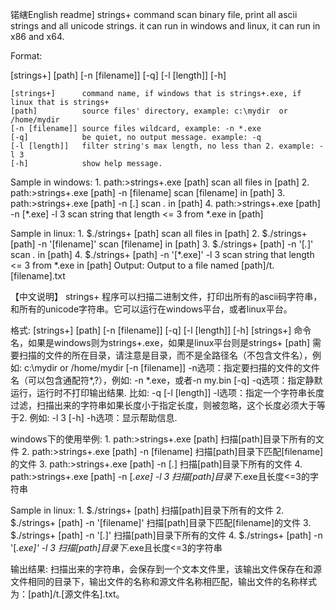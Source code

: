锘縖English readme]
strings+ command scan binary file, print all ascii strings and all unicode strings. it can run in windows and linux, it can run in x86 and x64.

Format:

[strings+] [path] [-n [filename]] [-q] [-l [length]] [-h]

    [strings+]      command name, if windows that is strings+.exe, if linux that is strings+
    [path]          source files' directory, example: c:\mydir  or /home/mydir
    [-n [filename]] source files wildcard, example: -n *.exe
    [-q]            be quiet, no output message. example: -q
    [-l [length]]   filter string's max length, no less than 2. example: -l 3 
    [-h]            show help message.
    
Sample in windows:
    1. path:>strings+.exe [path]                scan all files in [path]
    2. path:>strings+.exe [path] -n [filename]  scan [filename] in [path]
    3. path:>strings+.exe [path] -n [*.*]       scan *.* in [path]
    4. path:>strings+.exe [path] -n [*.exe] -l 3  scan string that length <= 3 from *.exe in [path]

Sample in linux:
    1. $./strings+ [path]                scan all files in [path]
    2. $./strings+ [path] -n '[filename]'  scan [filename] in [path]
    3. $./strings+ [path] -n '[*.*]'       scan *.* in [path]
    4. $./strings+ [path] -n '[*.exe]' -l 3  scan string that length <= 3 from *.exe in [path]
Output:
    Output to a file named [path]/t.[filename].txt
    
    
【中文说明】
strings+ 程序可以扫描二进制文件，打印出所有的ascii码字符串，和所有的unicode字符串。它可以运行在windows平台，或者linux平台。

格式:
    [strings+] [path] [-n [filename]] [-q] [-l [length]] [-h]
    [strings+]      命令名，如果是windows则为strings+.exe，如果是linux平台则是strings+
    [path]          需要扫描的文件的所在目录，请注意是目录，而不是全路径名（不包含文件名），例如: c:\mydir  or /home/mydir
    [-n [filename]] -n选项：指定要扫描的文件的文件名（可以包含通配符*,?），例如: -n *.exe，或者-n my.bin
    [-q]            -q选项：指定静默运行，运行时不打印输出结果. 比如: -q
    [-l [length]]   -l选项：指定一个字符串长度过滤，扫描出来的字符串如果长度小于指定长度，则被忽略，这个长度必须大于等于2. 例如: -l 3
    [-h]            -h选项：显示帮助信息.
    
windows下的使用举例:
    1. path:>strings+.exe [path]                  扫描[path]目录下所有的文件
    2. path:>strings+.exe [path] -n [filename]    扫描[path]目录下匹配[filename]的文件
    3. path:>strings+.exe [path] -n [*.*]         扫描[path]目录下所有的文件
    4. path:>strings+.exe [path] -n [*.exe] -l 3  扫描[path]目录下*.exe且长度<=3的字符串
    

Sample in linux:
    1. $./strings+ [path]                	   扫描[path]目录下所有的文件
    2. $./strings+ [path] -n '[filename]'    扫描[path]目录下匹配[filename]的文件
    3. $./strings+ [path] -n '[*.*]'         扫描[path]目录下所有的文件
    4. $./strings+ [path] -n '[*.exe]' -l 3  扫描[path]目录下*.exe且长度<=3的字符串
    
输出结果:
    扫描出来的字符串，会保存到一个文本文件里，该输出文件保存在和源文件相同的目录下，输出文件的名称和源文件名称相匹配，输出文件的名称样式为：[path]/t.[源文件名].txt。
